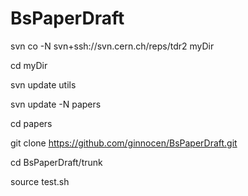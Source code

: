# BsPaperDraft

svn co -N svn+ssh://svn.cern.ch/reps/tdr2 myDir

cd myDir

svn update utils

svn update -N papers

cd papers 

git clone https://github.com/ginnocen/BsPaperDraft.git

cd BsPaperDraft/trunk

source test.sh





